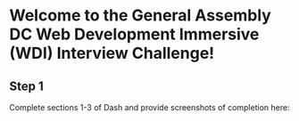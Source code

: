 # Welcome to the General Assembly DC Web Development Immersive (WDI) Interview Challenge!

## Step 1

Complete sections 1-3 of Dash and provide screenshots of completion here:



